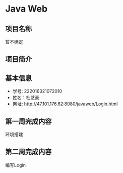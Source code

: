 # Java Web 
## 项目名称
暂不确定

## 项目简介


## 基本信息
- 学号: 222016321072010
- 姓名：杜芝豪
- 网址: http://47.101.176.62:8080/javaweb/Login.html


## 第一周完成内容
环境搭建

## 第二周完成内容
编写Login





